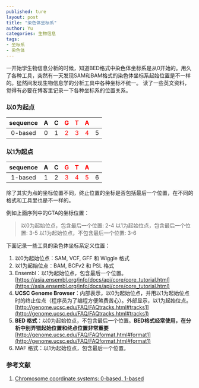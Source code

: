 ```yaml
---
published: ture
layout: post
title: "染色体坐标系"
author: Yu
categories: 生物信息
tags:
- 坐标系
- 染色体
---
```


一开始学生物信息分析的时候，知道BED格式中染色体坐标系是从0开始的。用久了各种工具，突然有一天发现SAM和BAM格式的染色体坐标系起始位置是不一样的。猛然间发现生物信息学的分析工具中各种坐标不统一。
读了一些英文资料，觉得有必要在博客里记录一下各种坐标系的位置关系。

### 以0为起点

| sequence | A | C |<font color="red"> G </font>|<font color="red"> T </font>|<font color="red"> A </font>|   |
|:--------:|:-:|:-:|:-:|:-:|:-:|:-:|
|  0-based | 0 | 1 |<font color="red"> 2 </font>|<font color="red"> 3 </font>| <font color="red">4 </font>| 5 |



### 以1为起点

| sequence | A | C |<font color="red"> G </font>|<font color="red"> T </font>|<font color="red"> A </font>|   |
|:--------:|:-:|:-:|:-:|:-:|:-:|:-:|
|  1-based | 1 | 2 |<font color="red"> 3 </font>|<font color="red"> 4 </font>|<font color="red"> 5 </font>| 6 |



除了其实为点的坐标位置不同，终止位置的坐标是否包括最后一个位置，在不同的格式和工具里也是不一样的。

例如上面序列中的GTA的坐标位置：

> 以0为起始位点，包含最后一个位置: 2-4
> 以1为起始位点，包含最后一个位置: 3-5
> 以1为起始位点，不包含最后一个位置: 3-6


下面记录一些工具的染色体坐标系定义位置：


1. 以0为起始位点：SAM, VCF, GFF 和 Wiggle 格式
2. 以1为起始位点：BAM, BCFv2 和 PSL 格式
3. Ensembl：以1为起始位点，包含最后一个位置。[https://asia.ensembl.org/info/docs/api/core/core_tutorial.html](https://asia.ensembl.org/info/docs/api/core/core_tutorial.html)
4. **UCSC Genome Browser**：内部表示，以0为起始位点，并用以1为起始位点时的终止位点（程序员为了编程方便煞费苦心）。外部显示，以1为起始位点。[http://genome.ucsc.edu/FAQ/FAQtracks.html#tracks1](http://genome.ucsc.edu/FAQ/FAQtracks.html#tracks1)
5. **BED 格式**：以0为起始位点，不包含最后一个位置。**BED格式经常使用，在分析中别弄错起始位置和终点位置非常重要** [http://genome.ucsc.edu/FAQ/FAQformat.html#format1](http://genome.ucsc.edu/FAQ/FAQformat.html#format1)
6. MAF 格式：以1为起始位点，包含最后一个位置。




### 参考文献

1. [Chromosome coordinate systems: 0-based, 1-based](https://arnaudceol.wordpress.com/2014/09/18/chromosome-coordinate-systems-0-based-1-based/)
